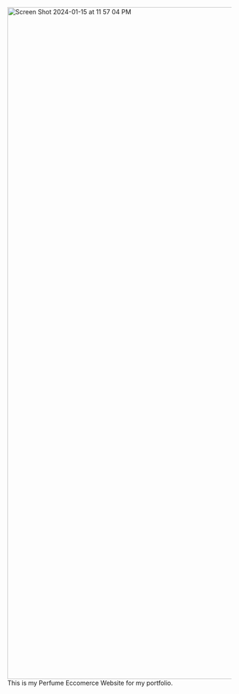 <img width="1512" alt="Screen Shot 2024-01-15 at 11 57 04 PM" src="https://github.com/YoungMo18/Perfume_Website/assets/97260958/943c2515-d260-40c0-91ea-c005b63baac3">This is my Perfume Eccomerce Website for my portfolio. 
